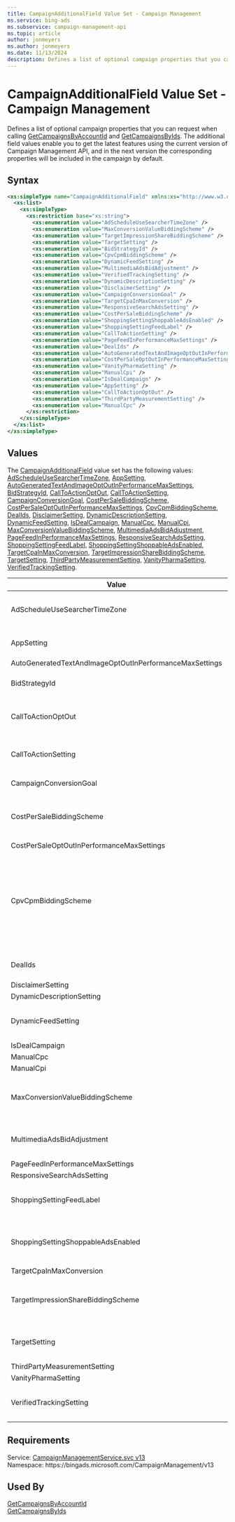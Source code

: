 ```yaml
---
title: CampaignAdditionalField Value Set - Campaign Management
ms.service: bing-ads
ms.subservice: campaign-management-api
ms.topic: article
author: jonmeyers
ms.author: jonmeyers
ms.date: 11/13/2024
description: Defines a list of optional campaign properties that you can request when calling GetCampaignsByAccountId and GetCampaignsByIds.
---
```

# CampaignAdditionalField Value Set - Campaign Management
Defines a list of optional campaign properties that you can request when calling [GetCampaignsByAccountId](getcampaignsbyaccountid.md) and [GetCampaignsByIds](getcampaignsbyids.md). The additional field values enable you to get the latest features using the current version of Campaign Management API, and in the next version the corresponding properties will be included in the campaign by default.  

## Syntax
```xml
<xs:simpleType name="CampaignAdditionalField" xmlns:xs="http://www.w3.org/2001/XMLSchema">
  <xs:list>
    <xs:simpleType>
      <xs:restriction base="xs:string">
        <xs:enumeration value="AdScheduleUseSearcherTimeZone" />
        <xs:enumeration value="MaxConversionValueBiddingScheme" />
        <xs:enumeration value="TargetImpressionShareBiddingScheme" />
        <xs:enumeration value="TargetSetting" />
        <xs:enumeration value="BidStrategyId" />
        <xs:enumeration value="CpvCpmBiddingScheme" />
        <xs:enumeration value="DynamicFeedSetting" />
        <xs:enumeration value="MultimediaAdsBidAdjustment" />
        <xs:enumeration value="VerifiedTrackingSetting" />
        <xs:enumeration value="DynamicDescriptionSetting" />
        <xs:enumeration value="DisclaimerSetting" />
        <xs:enumeration value="CampaignConversionGoal" />
        <xs:enumeration value="TargetCpaInMaxConversion" />
        <xs:enumeration value="ResponsiveSearchAdsSetting" />
        <xs:enumeration value="CostPerSaleBiddingScheme" />
        <xs:enumeration value="ShoppingSettingShoppableAdsEnabled" />
        <xs:enumeration value="ShoppingSettingFeedLabel" />
        <xs:enumeration value="CallToActionSetting" />
        <xs:enumeration value="PageFeedInPerformanceMaxSettings" />
        <xs:enumeration value="DealIds" />
        <xs:enumeration value="AutoGeneratedTextAndImageOptOutInPerformanceMaxSettings" />
        <xs:enumeration value="CostPerSaleOptOutInPerformanceMaxSettings" />
        <xs:enumeration value="VanityPharmaSetting" />
        <xs:enumeration value="ManualCpi" />
        <xs:enumeration value="IsDealCampaign" />
        <xs:enumeration value="AppSetting" />
        <xs:enumeration value="CallToActionOptOut" />
        <xs:enumeration value="ThirdPartyMeasurementSetting" />
        <xs:enumeration value="ManualCpc" />
      </xs:restriction>
    </xs:simpleType>
  </xs:list>
</xs:simpleType>
```

## <a name="values"></a>Values

The [CampaignAdditionalField](campaignadditionalfield.md) value set has the following values: [AdScheduleUseSearcherTimeZone](#adscheduleusesearchertimezone), [AppSetting](#appsetting), [AutoGeneratedTextAndImageOptOutInPerformanceMaxSettings](#autogeneratedtextandimageoptoutinperformancemaxsettings), [BidStrategyId](#bidstrategyid), [CallToActionOptOut](#calltoactionoptout), [CallToActionSetting](#calltoactionsetting), [CampaignConversionGoal](#campaignconversiongoal), [CostPerSaleBiddingScheme](#costpersalebiddingscheme), [CostPerSaleOptOutInPerformanceMaxSettings](#costpersaleoptoutinperformancemaxsettings), [CpvCpmBiddingScheme](#cpvcpmbiddingscheme), [DealIds](#dealids), [DisclaimerSetting](#disclaimersetting), [DynamicDescriptionSetting](#dynamicdescriptionsetting), [DynamicFeedSetting](#dynamicfeedsetting), [IsDealCampaign](#isdealcampaign), [ManualCpc](#manualcpc), [ManualCpi](#manualcpi), [MaxConversionValueBiddingScheme](#maxconversionvaluebiddingscheme), [MultimediaAdsBidAdjustment](#multimediaadsbidadjustment), [PageFeedInPerformanceMaxSettings](#pagefeedinperformancemaxsettings), [ResponsiveSearchAdsSetting](#responsivesearchadssetting), [ShoppingSettingFeedLabel](#shoppingsettingfeedlabel), [ShoppingSettingShoppableAdsEnabled](#shoppingsettingshoppableadsenabled), [TargetCpaInMaxConversion](#targetcpainmaxconversion), [TargetImpressionShareBiddingScheme](#targetimpressionsharebiddingscheme), [TargetSetting](#targetsetting), [ThirdPartyMeasurementSetting](#thirdpartymeasurementsetting), [VanityPharmaSetting](#vanitypharmasetting), [VerifiedTrackingSetting](#verifiedtrackingsetting).

|Value|Description|
|-----------|---------------|
|<a name="adscheduleusesearchertimezone"></a>AdScheduleUseSearcherTimeZone|Request that the [AdScheduleUseSearcherTimeZone](campaign.md#adscheduleusesearchertimezone) element be included within each returned [Campaign](campaign.md) object.|
|<a name="appsetting"></a>AppSetting|Request that the [AppSetting](appsetting.md) object be returned within the [Settings](campaign.md#settings) element of each returned [Campaign](campaign.md) object.|
|<a name="autogeneratedtextandimageoptoutinperformancemaxsettings"></a>AutoGeneratedTextAndImageOptOutInPerformanceMaxSettings|Reserved.|
|<a name="bidstrategyid"></a>BidStrategyId|Request that the [BidStrategyId](campaign.md#bidstrategyid) element be included within each returned [Campaign](campaign.md) object.|
|<a name="calltoactionoptout"></a>CallToActionOptOut|Request that the [CallToActionOptOut](calltoactionsetting.md#calltoactionoptout) object be returned within the [Settings](campaign.md#settings) element of each returned [Campaign](campaign.md) object.|
|<a name="calltoactionsetting"></a>CallToActionSetting|Request that the [CallToActionSetting](calltoactionsetting.md) object be returned within the [Settings](campaign.md#settings) element of each returned [Campaign](campaign.md) object.|
|<a name="campaignconversiongoal"></a>CampaignConversionGoal|The base object of a campaign conversion goal.|
|<a name="costpersalebiddingscheme"></a>CostPerSaleBiddingScheme|Request that the [CostPerSaleBiddingScheme](costpersalebiddingscheme.md) object be returned within the [BiddingScheme](campaign.md#biddingscheme) element of each returned [Campaign](campaign.md) object.|
|<a name="costpersaleoptoutinperformancemaxsettings"></a>CostPerSaleOptOutInPerformanceMaxSettings|Reserved.|
|<a name="cpvcpmbiddingscheme"></a>CpvCpmBiddingScheme|Request that the [ManualCpmBiddingScheme](manualcpmbiddingscheme.md) or [ManualCpvBiddingScheme](manualcpvbiddingscheme.md) object be returned within the [BiddingScheme](campaign.md#biddingscheme) element of each returned [Campaign](campaign.md) object.<br/><br/>*Note*: When *CpvCpmBiddingScheme* is not set, campaigns using ManualCPV or ManualCPM bidding schemes are not returned.|
|<a name="dealids"></a>DealIds|Request that the [DealIds](campaign.md#dealids) element be included within each returned [Campaign](campaign.md) object.|
|<a name="disclaimersetting"></a>DisclaimerSetting|Reserved.|
|<a name="dynamicdescriptionsetting"></a>DynamicDescriptionSetting|Reserved.|
|<a name="dynamicfeedsetting"></a>DynamicFeedSetting|Request that the [DynamicFeedSetting](dynamicfeedsetting.md) object be returned within the [Settings](campaign.md#settings) element of each returned [Campaign](campaign.md) object.|
|<a name="isdealcampaign"></a>IsDealCampaign|Reserved.|
|<a name="manualcpc"></a>ManualCpc|Reserved.|
|<a name="manualcpi"></a>ManualCpi|Reserved.|
|<a name="maxconversionvaluebiddingscheme"></a>MaxConversionValueBiddingScheme|Request that the [MaxConversionValueBiddingScheme](maxconversionvaluebiddingscheme.md) object be returned within the [BiddingScheme](campaign.md#biddingscheme) element of each returned [Campaign](campaign.md) object.|
|<a name="multimediaadsbidadjustment"></a>MultimediaAdsBidAdjustment|Request that the MultimediaAdsBidAdjustment element be included within each returned [Campaign](campaign.md) object.|
|<a name="pagefeedinperformancemaxsettings"></a>PageFeedInPerformanceMaxSettings|Reserved.|
|<a name="responsivesearchadssetting"></a>ResponsiveSearchAdsSetting|Reserved.|
|<a name="shoppingsettingfeedlabel"></a>ShoppingSettingFeedLabel|Request that the FeedLabel element be returned within the [ShoppingSetting](shoppingsetting.md) object of each returned [Campaign](campaign.md) object.|
|<a name="shoppingsettingshoppableadsenabled"></a>ShoppingSettingShoppableAdsEnabled|Request that the ShoppableAdsEnabled element be returned within the [ShoppingSetting](shoppingsetting.md) object of each returned [Campaign](campaign.md) object.|
|<a name="targetcpainmaxconversion"></a>TargetCpaInMaxConversion|Reserved.|
|<a name="targetimpressionsharebiddingscheme"></a>TargetImpressionShareBiddingScheme|Request that the [TargetImpressionShareBiddingScheme](targetimpressionsharebiddingscheme.md) object be returned within the [BiddingScheme](campaign.md#biddingscheme) element of each returned [Campaign](campaign.md) object.|
|<a name="targetsetting"></a>TargetSetting|Request that the [TargetSetting](targetsetting.md) object be returned within the [Settings](campaign.md#settings) element of each returned [Campaign](campaign.md) object.|
|<a name="thirdpartymeasurementsetting"></a>ThirdPartyMeasurementSetting|Reserved.|
|<a name="vanitypharmasetting"></a>VanityPharmaSetting|Reserved.|
|<a name="verifiedtrackingsetting"></a>VerifiedTrackingSetting|Request that the [VerifiedTrackingSetting](verifiedtrackingsetting.md) object be returned within the [Settings](campaign.md#settings) element of each returned [Campaign](campaign.md) object.|

## Requirements
Service: [CampaignManagementService.svc v13](https://campaign.api.bingads.microsoft.com/Api/Advertiser/CampaignManagement/v13/CampaignManagementService.svc)  
Namespace: https\://bingads.microsoft.com/CampaignManagement/v13  

## Used By
[GetCampaignsByAccountId](getcampaignsbyaccountid.md)  
[GetCampaignsByIds](getcampaignsbyids.md)  
